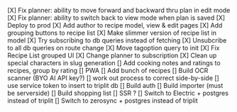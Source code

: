 [X] Fix planner: ability to move forward and backward thru plan in edit mode
[X] Fix planner: ability to switch back to view mode when plan is saved
[X] Deploy to prod
[X] Add author to recipe model, view & edit pages
[X] Add grouping buttons to recipe list
[X] Make slimmer version of recipe list in model
[X] Try subscribing to db queries instead of fetching
[X] Unsubcribe to all db queries on route change
[X] Move tagoption query to init
[X] Fix Recipe List grouped UI
[X] Change planner to subscription
[X] Clean up special characters in slug generation
[] Add cooking notes and ratings to recipes, group by rating
[] PWA
[] Add bunch of recipes
[] Build OCR scanner (BYO AI API key?)
    [] work out process to correct side-by-side
    [] use service token to insert to triplit db
[] Build auth
[] Build importer (must be serverside)
[] Build shopping list
[] SSR ?
[] Switch to Electric + postgres instead of triplit
[] Switch to zerosync + postgres instead of triplit
